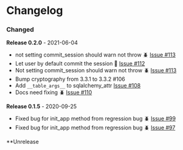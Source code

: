 # Changelog

### Changed

**Release 0.2.0** - 2021-06-04
- not setting commit_session should warn not throw 🪲 [Issue #113](https://github.com/joegasewicz/flask-file-upload/issues/113)
- Let user by default commit the session 🎈 [Issue #112](https://github.com/joegasewicz/flask-file-upload/issues/112)
- Not setting commit_session should warn not throw 🪲 [Issue #113](https://github.com/joegasewicz/flask-file-upload/issues/108)
- Bump cryptography from 3.3.1 to 3.3.2 #106
- Add `__table_args__` to sqlalchemy_attr  [Issue #108](https://github.com/joegasewicz/flask-file-upload/issues/108)
- Docs need fixing 🪲 [Issue #110](https://github.com/joegasewicz/flask-file-upload/issues/110)


**Release 0.1.5** - 2020-09-25
- Fixed bug for init_app method from regression bug 🪲 [Issue #99](https://github.com/joegasewicz/flask-file-upload/issues/99)
- Fixed bug for init_app method from regression bug 🪲 [Issue #97](https://github.com/joegasewicz/flask-file-upload/issues/97)

**Unrelease
